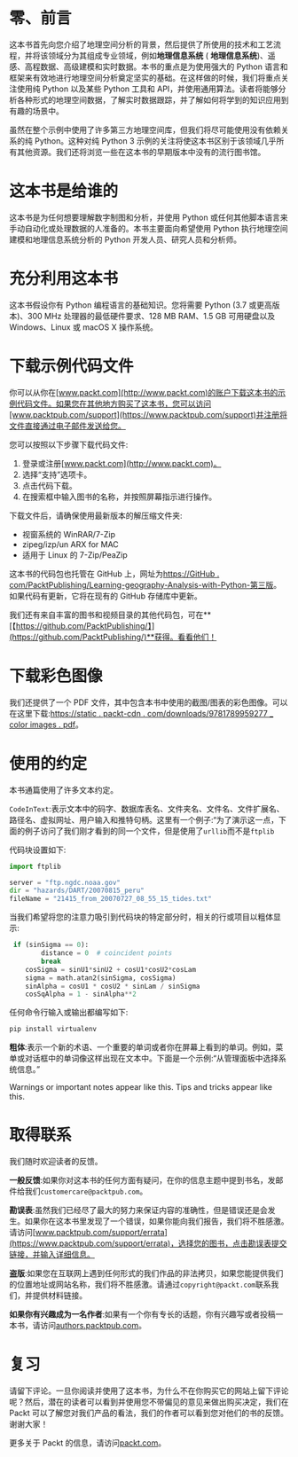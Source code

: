 # 零、前言

这本书首先向您介绍了地理空间分析的背景，然后提供了所使用的技术和工艺流程，并将该领域分为其组成专业领域，例如**地理信息系统** ( **地理信息系统**)、遥感、高程数据、高级建模和实时数据。本书的重点是为使用强大的 Python 语言和框架来有效地进行地理空间分析奠定坚实的基础。在这样做的时候，我们将重点关注使用纯 Python 以及某些 Python 工具和 API，并使用通用算法。读者将能够分析各种形式的地理空间数据，了解实时数据跟踪，并了解如何将学到的知识应用到有趣的场景中。

虽然在整个示例中使用了许多第三方地理空间库，但我们将尽可能使用没有依赖关系的纯 Python。这种对纯 Python 3 示例的关注将使这本书区别于该领域几乎所有其他资源。我们还将浏览一些在这本书的早期版本中没有的流行图书馆。

# 这本书是给谁的

这本书是为任何想要理解数字制图和分析，并使用 Python 或任何其他脚本语言来手动自动化或处理数据的人准备的。本书主要面向希望使用 Python 执行地理空间建模和地理信息系统分析的 Python 开发人员、研究人员和分析师。

# 充分利用这本书

这本书假设你有 Python 编程语言的基础知识。您将需要 Python (3.7 或更高版本)、300 MHz 处理器的最低硬件要求、128 MB RAM、1.5 GB 可用硬盘以及 Windows、Linux 或 macOS X 操作系统。

# 下载示例代码文件

你可以从你在[www.packt.com](http://www.packt.com)的账户下载这本书的示例代码文件。如果您在其他地方购买了这本书，您可以访问[www.packtpub.com/support](https://www.packtpub.com/support)并注册将文件直接通过电子邮件发送给您。

您可以按照以下步骤下载代码文件:

1.  登录或注册[www.packt.com](http://www.packt.com)。
2.  选择“支持”选项卡。
3.  点击代码下载。
4.  在搜索框中输入图书的名称，并按照屏幕指示进行操作。

下载文件后，请确保使用最新版本的解压缩文件夹:

*   视窗系统的 WinRAR/7-Zip
*   zipeg/izp/un ARX for MAC
*   适用于 Linux 的 7-Zip/PeaZip

这本书的代码包也托管在 GitHub 上，网址为[https://GitHub . com/PacktPublishing/Learning-geography-Analysis-with-Python-第三版](https://github.com/PacktPublishing/Learning-Geospatial-Analysis-with-Python-Third-Edition)。如果代码有更新，它将在现有的 GitHub 存储库中更新。

我们还有来自丰富的图书和视频目录的其他代码包，可在**[【https://github.com/PacktPublishing/】](https://github.com/PacktPublishing/)**获得。看看他们！

# 下载彩色图像

我们还提供了一个 PDF 文件，其中包含本书中使用的截图/图表的彩色图像。可以在这里下载:[https://static . packt-cdn . com/downloads/9781789959277 _ color images . pdf](_ColorImages.pdf)。

# 使用的约定

本书通篇使用了许多文本约定。

`CodeInText`:表示文本中的码字、数据库表名、文件夹名、文件名、文件扩展名、路径名、虚拟网址、用户输入和推特句柄。这里有一个例子:“为了演示这一点，下面的例子访问了我们刚才看到的同一个文件，但是使用了`urllib`而不是`ftplib`

代码块设置如下:

```py
import ftplib

server = "ftp.ngdc.noaa.gov"
dir = "hazards/DART/20070815_peru"
fileName = "21415_from_20070727_08_55_15_tides.txt"
```

当我们希望将您的注意力吸引到代码块的特定部分时，相关的行或项目以粗体显示:

```py
 if (sinSigma == 0):
        distance = 0  # coincident points
        break
    cosSigma = sinU1*sinU2 + cosU1*cosU2*cosLam
    sigma = math.atan2(sinSigma, cosSigma)
    sinAlpha = cosU1 * cosU2 * sinLam / sinSigma
    cosSqAlpha = 1 - sinAlpha**2
```

任何命令行输入或输出都编写如下:

```py
pip install virtualenv
```

**粗体**:表示一个新的术语、一个重要的单词或者你在屏幕上看到的单词。例如，菜单或对话框中的单词像这样出现在文本中。下面是一个示例:“从管理面板中选择系统信息。”

Warnings or important notes appear like this. Tips and tricks appear like this.

# 取得联系

我们随时欢迎读者的反馈。

**一般反馈**:如果你对这本书的任何方面有疑问，在你的信息主题中提到书名，发邮件给我们`customercare@packtpub.com`。

**勘误表**:虽然我们已经尽了最大的努力来保证内容的准确性，但是错误还是会发生。如果你在这本书里发现了一个错误，如果你能向我们报告，我们将不胜感激。请访问[www.packtpub.com/support/errata](https://www.packtpub.com/support/errata)，选择您的图书，点击勘误表提交链接，并输入详细信息。

**盗版**:如果您在互联网上遇到任何形式的我们作品的非法拷贝，如果您能提供我们的位置地址或网站名称，我们将不胜感激。请通过`copyright@packt.com`联系我们，并提供材料链接。

**如果你有兴趣成为一名作者**:如果有一个你有专长的话题，你有兴趣写或者投稿一本书，请访问[authors.packtpub.com](http://authors.packtpub.com/)。

# 复习

请留下评论。一旦你阅读并使用了这本书，为什么不在你购买它的网站上留下评论呢？然后，潜在的读者可以看到并使用您不带偏见的意见来做出购买决定，我们在 Packt 可以了解您对我们产品的看法，我们的作者可以看到您对他们的书的反馈。谢谢大家！

更多关于 Packt 的信息，请访问[packt.com](http://www.packt.com/)。